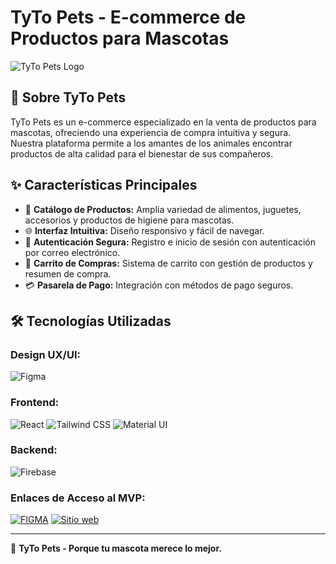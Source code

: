 # TyTo Pets - E-commerce de Productos para Mascotas

![TyTo Pets Logo](https://via.placeholder.com/150)

## 🐶 Sobre TyTo Pets

TyTo Pets es un e-commerce especializado en la venta de productos para mascotas, ofreciendo una experiencia de compra intuitiva y segura. Nuestra plataforma permite a los amantes de los animales encontrar productos de alta calidad para el bienestar de sus compañeros.

## ✨ Características Principales

- 🏪 **Catálogo de Productos:** Amplia variedad de alimentos, juguetes, accesorios y productos de higiene para mascotas.
- 🌐 **Interfaz Intuitiva:** Diseño responsivo y fácil de navegar.
- 🔐 **Autenticación Segura:** Registro e inicio de sesión con autenticación por correo electrónico.
- 🛒 **Carrito de Compras:** Sistema de carrito con gestión de productos y resumen de compra.
- 💳 **Pasarela de Pago:** Integración con métodos de pago seguros.

## 🛠️ Tecnologías Utilizadas

### **Design UX/UI:**

![Figma](https://img.shields.io/badge/Figma-F24E1E?style=for-the-badge&logo=figma&logoColor=white)

### **Frontend:**

![React](https://img.shields.io/badge/React-20232A?style=for-the-badge&logo=react&logoColor=61DAFB)
![Tailwind CSS](https://img.shields.io/badge/Tailwind_CSS-38B2AC?style=for-the-badge&logo=tailwind-css&logoColor=white)
![Material UI](https://img.shields.io/badge/Material_UI-007FFF?style=for-the-badge&logo=mui&logoColor=white)

### **Backend:**

![Firebase](https://img.shields.io/badge/Firebase-FFCA28?style=for-the-badge&logo=firebase&logoColor=white)

### **Enlaces de Acceso al MVP:**

[![FIGMA](https://img.shields.io/badge/figma-9C55F7?style=for-the-badge&logo=figma&logoColor=white)](https://www.figma.com/design/Q7YfRw4wog2Jf1vguAZiF3/TyTo-Pets?node-id=0-1&t=4ViXFHmfEWbRCDdS-1)
[![Sitio web](https://img.shields.io/website?url=https%3A%2F%2Ffipe.cl&style=for-the-badge)](https://)

---

🚀 **TyTo Pets - Porque tu mascota merece lo mejor.**
